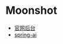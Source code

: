 # Moonshot

- [官网后台](https://platform.moonshot.cn/console/info)
- [spring-ai](https://docs.spring.io/spring-ai/reference/api/chat/moonshot-chat.html)

